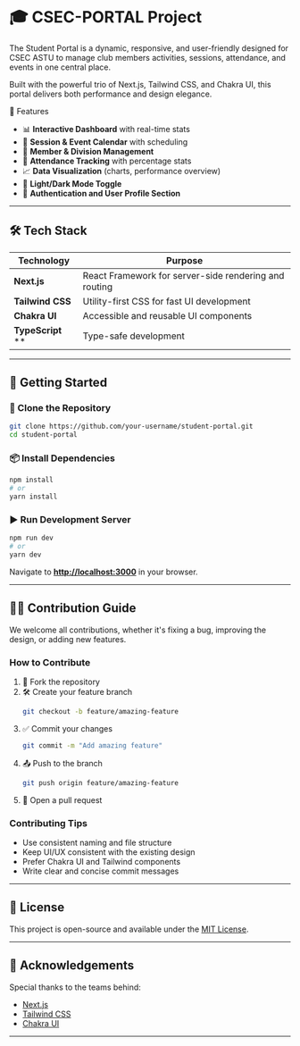 
# 🎓 CSEC-PORTAL Project

The Student Portal is a dynamic, responsive, and user-friendly designed for CSEC ASTU to manage club members activities, sessions, attendance, and events in one central place.

Built with the powerful trio of Next.js, Tailwind CSS, and Chakra UI, this portal delivers both performance and design elegance.


🧩 Features

- 📊 **Interactive Dashboard** with real-time stats
- 📅 **Session & Event Calendar** with scheduling
- 👥 **Member & Division Management**
- 🧾 **Attendance Tracking** with percentage stats
- 📈 **Data Visualization** (charts, performance overview)
- 🌙 **Light/Dark Mode Toggle**
- 🔐 **Authentication and User Profile Section**

---

## 🛠️ Tech Stack

| Technology | Purpose |
|------------|---------|
| **Next.js** | React Framework for server-side rendering and routing |
| **Tailwind CSS** | Utility-first CSS for fast UI development |
| **Chakra UI** | Accessible and reusable UI components |
| **TypeScript** ** | Type-safe development |

---

## 🚀 Getting Started

### 🔁 Clone the Repository

```bash
git clone https://github.com/your-username/student-portal.git
cd student-portal
```

### 📦 Install Dependencies

```bash
npm install
# or
yarn install
```

### ▶️ Run Development Server

```bash
npm run dev
# or
yarn dev
```

Navigate to **[http://localhost:3000](http://localhost:3000)** in your browser.

---

## 🧑‍💻 Contribution Guide

We welcome all contributions, whether it's fixing a bug, improving the design, or adding new features.

### How to Contribute

1. 🍴 Fork the repository  
2. 🛠 Create your feature branch  
   ```bash
   git checkout -b feature/amazing-feature
   ```
3. ✅ Commit your changes  
   ```bash
   git commit -m "Add amazing feature"
   ```
4. 📤 Push to the branch  
   ```bash
   git push origin feature/amazing-feature
   ```
5. 🔁 Open a pull request

### Contributing Tips

- Use consistent naming and file structure
- Keep UI/UX consistent with the existing design
- Prefer Chakra UI and Tailwind components
- Write clear and concise commit messages


---

## 📄 License

This project is open-source and available under the [MIT License](LICENSE).

---

## 🙌 Acknowledgements

Special thanks to the teams behind:

- [Next.js](https://nextjs.org/)
- [Tailwind CSS](https://tailwindcss.com/)
- [Chakra UI](https://chakra-ui.com/)

---
